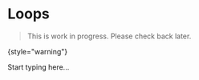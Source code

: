 # Loops

> This is work in progress. Please check back later.
> 
{style="warning"}

Start typing here...